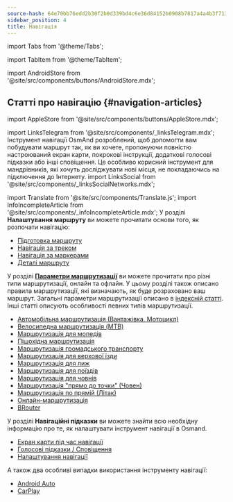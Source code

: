 ```yaml
---
source-hash: 64e70bb76edd2b30f2b0d339bd4c6e36d84152b0908b7817a4a4b3f7136b2c35
sidebar_position: 4
title: Навігація
---
```


import Tabs from '@theme/Tabs';

import TabItem from '@theme/TabItem';

import AndroidStore from '@site/src/components/buttons/AndroidStore.mdx';
## Статті про навігацію {#navigation-articles}
import AppleStore from '@site/src/components/buttons/AppleStore.mdx';

import LinksTelegram from '@site/src/components/_linksTelegram.mdx';
Інструмент навігації OsmAnd розроблений, щоб допомогти вам побудувати маршрут так, як ви хочете, пропонуючи повністю настроюваний екран карти, покрокові інструкції, додаткові голосові підказки або інші сповіщення. Це особливо корисний інструмент для мандрівників, які хочуть досліджувати нові місця, не покладаючись на підключення до Інтернету.
import LinksSocial from '@site/src/components/_linksSocialNetworks.mdx';

import Translate from '@site/src/components/Translate.js';
import InfoIncompleteArticle from '@site/src/components/_infoIncompleteArticle.mdx';
У розділі **Налаштування маршруту** ви можете прочитати основи того, як розпочати навігацію:

- [Підготовка маршруту](./setup/route-navigation.md)
- [Навігація за треком](./setup/gpx-navigation.md)
- [Навігація за маркерами](./setup/markers-navigation.md)
- [Деталі маршруту](./setup/route-details.md)

У розділі **[Параметри маршрутизації](./routing/osmand-routing.md#routing-types)** ви можете прочитати про різні типи маршрутизації, онлайн та офлайн. У цьому розділі також описано правила маршрутизації, які визначають, як буде розраховано ваш маршрут. Загальні параметри маршрутизації описано в [індексній статті](./routing/osmand-routing.md#routing-types). Інші статті описують особливості певних типів маршрутизації.
- [Автомобільна маршрутизація (Вантажівка, Мотоцикл)](./routing/car-based-routing.md)
- [Велосипедна маршрутизація (MTB)](./routing/bicycle-based-routing.md)
- [Маршрутизація для мопедів](./routing/moped-routing.md)
- [Пішохідна маршрутизація](./routing/pedestrian-routing.md)
- [Маршрутизація громадського транспорту](./routing/public-transport-navigation.md)
- [Маршрутизація для верхової їзди](./routing/horse-routing.md)
- [Маршрутизація для лиж](./routing/ski-routing.md)
- [Маршрутизація для поїздів](./routing/train-routing.md)
- [Маршрутизація для човнів](./routing/boat-navigation.md)
- [Маршрутизація "прямо до точки" (Човен)](./routing/direct-to-point-routing.md)
- [Маршрутизація по прямій (Літак)](./routing/straight-line-routing.md)
- [Онлайн-маршрутизація](./routing/online-routing.md)
- [BRouter](./routing/brouter.md)

У розділі **Навігаційні підказки** ви можете знайти всю необхідну інформацію про те, як налаштувати інструмент навігації в Osmand.

- [Екран карти під час навігації](./guidance/map-during-navigation.md)
- [Голосові підказки / Сповіщення](./guidance/voice-navigation.md)
- [Налаштування навігації](./guidance/navigation-settings.md)

А також два особливі випадки використання інструменту навігації:

- [Android Auto](./auto-car.md)
- [CarPlay](./car-play.md)